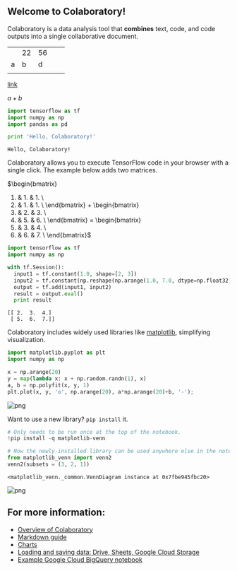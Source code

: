 
## Welcome to Colaboratory!

Colaboratory is a data analysis tool that **combines** text, code, and code outputs into a single collaborative document.

|   |   |   |   |   |
|---|---|---|---|---|
|   |  22 | 56  |   |   |
|   a|b   |d   |   |   |
|   |   |   |   |   |
[link](#)

$a+b$



```python
import tensorflow as tf
import numpy as np
import pandas as pd
```


```python
print 'Hello, Colaboratory!'
```

    Hello, Colaboratory!


Colaboratory allows you to execute TensorFlow code in your browser with a single click. The example below adds two matrices.

$\begin{bmatrix}
  1. & 1. & 1. \\
  1. & 1. & 1. \\
\end{bmatrix} +
\begin{bmatrix}
  1. & 2. & 3. \\
  4. & 5. & 6. \\
\end{bmatrix} =
\begin{bmatrix}
  2. & 3. & 4. \\
  5. & 6. & 7. \\
\end{bmatrix}$


```python
import tensorflow as tf
import numpy as np

with tf.Session():
  input1 = tf.constant(1.0, shape=[2, 3])
  input2 = tf.constant(np.reshape(np.arange(1.0, 7.0, dtype=np.float32), (2, 3)))
  output = tf.add(input1, input2)
  result = output.eval()
  print result
```

    [[ 2.  3.  4.]
     [ 5.  6.  7.]]


Colaboratory includes widely used libraries like [matplotlib](https://matplotlib.org/), simplifying visualization.


```python
import matplotlib.pyplot as plt
import numpy as np

x = np.arange(20)
y = map(lambda x: x + np.random.randn(1), x)
a, b = np.polyfit(x, y, 1)
plt.plot(x, y, 'o', np.arange(20), a*np.arange(20)+b, '-');
```


![png](output_6_0.png)


Want to use a new library?  `pip install` it.


```python
# Only needs to be run once at the top of the notebook.
!pip install -q matplotlib-venn

# Now the newly-installed library can be used anywhere else in the notebook.
from matplotlib_venn import venn2
venn2(subsets = (3, 2, 1))
```




    <matplotlib_venn._common.VennDiagram instance at 0x7fbe945fbc20>




![png](output_8_1.png)


## For more information:
- [Overview of Colaboratory](/notebook#fileId=/v2/external/notebooks/basic_features_overview.ipynb)
- [Markdown guide](/notebook#fileId=/v2/external/notebooks/markdown_guide.ipynb)
- [Charts](/notebook#fileId=/v2/external/notebooks/charts.ipynb)
- [Loading and saving data: Drive, Sheets, Google Cloud Storage](/notebook#fileId=/v2/external/notebooks/io.ipynb)
- [Example Google Cloud BigQuery notebook](/notebook#fileId=/v2/external/notebooks/bigquery.ipynb)

